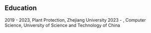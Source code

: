 ## Education
2019 - 2023, Plant Protection, Zhejiang University
2023 - , Computer Science, University of Science and Technology of China
